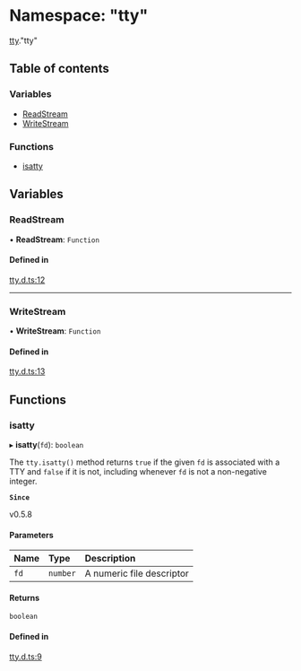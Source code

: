 # Namespace: "tty"

[tty](tty.md)."tty"

## Table of contents

### Variables

- [ReadStream](tty._tty_.md#readstream)
- [WriteStream](tty._tty_.md#writestream)

### Functions

- [isatty](tty._tty_.md#isatty)

## Variables

### ReadStream

• **ReadStream**: `Function`

#### Defined in

[tty.d.ts:12](https://github.com/goodcodedev/bun-types/blob/8bd1b3a/tty.d.ts#L12)

___

### WriteStream

• **WriteStream**: `Function`

#### Defined in

[tty.d.ts:13](https://github.com/goodcodedev/bun-types/blob/8bd1b3a/tty.d.ts#L13)

## Functions

### isatty

▸ **isatty**(`fd`): `boolean`

The `tty.isatty()` method returns `true` if the given `fd` is associated with
a TTY and `false` if it is not, including whenever `fd` is not a non-negative
integer.

**`Since`**

v0.5.8

#### Parameters

| Name | Type | Description |
| :------ | :------ | :------ |
| `fd` | `number` | A numeric file descriptor |

#### Returns

`boolean`

#### Defined in

[tty.d.ts:9](https://github.com/goodcodedev/bun-types/blob/8bd1b3a/tty.d.ts#L9)
